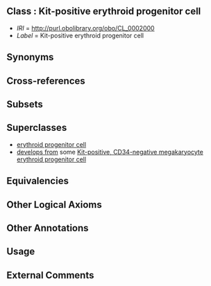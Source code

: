 
## Class : Kit-positive erythroid progenitor cell

 * *IRI* = http://purl.obolibrary.org/obo/CL_0002000
 * *Label* = Kit-positive erythroid progenitor cell

## Synonyms


## Cross-references


## Subsets


## Superclasses

 * [erythroid progenitor cell](../../CL/38/CL_0000038.md)
 * [develops from](../../RO/02/RO_0002202.md) some [Kit-positive, CD34-negative megakaryocyte erythroid progenitor cell](../../CL/06/CL_0002006.md)

## Equivalencies


## Other Logical Axioms


## Other Annotations


## Usage


## External Comments


